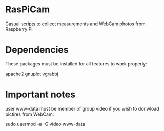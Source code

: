 RasPiCam
========

Casual scripts to collect measurements and WebCam photos from Raspberry PI

Dependencies
============

These packages must be installed for all features to work properly:

apache2
gnuplot
vgrabbj


Important notes
===============

user www-data must be member of group video if you wish to donwload pictires from WebCam:

sudo usermod -a -G video www-data

